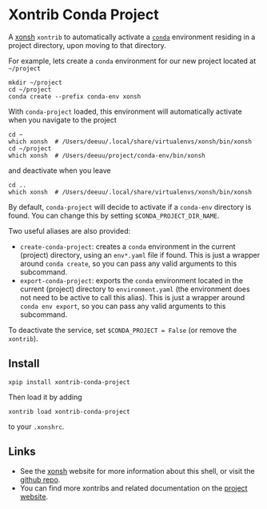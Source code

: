 # Xontrib Conda Project

A [xonsh](https://xon.sh/) `xontrib` to automatically activate a [`conda`](https://docs.conda.io/projects/conda/en/latest/user-guide/) environment residing in a project directory, upon moving to that directory.

For example, lets create a `conda` environment for our new project located at `~/project`

```
mkdir ~/project
cd ~/project
conda create --prefix conda-env xonsh
```

With `conda-project` loaded, this environment will automatically activate when you navigate to the project

```
cd ~
which xonsh  # /Users/deeuu/.local/share/virtualenvs/xonsh/bin/xonsh
cd ~/project
which xonsh  # /Users/deeuu/project/conda-env/bin/xonsh
```

and deactivate when you leave

```
cd ..
which xonsh  # /Users/deeuu/.local/share/virtualenvs/xonsh/bin/xonsh
```

By default, `conda-project` will decide to activate if a `conda-env` directory is found. You can change this by setting `$CONDA_PROJECT_DIR_NAME`.

Two useful aliases are also provided:

- `create-conda-project`: creates a `conda` environment in the current (project) directory, using an `env*.yaml` file if found. This is just a wrapper around `conda create`, so you can pass any valid arguments to this subcommand.
- `export-conda-project`: exports the `conda` environment located in the current (project) directory to `environment.yaml` (the environment does not need to be active to call this alias). This is just a wrapper around `conda env export`, so you can pass any valid arguments to this subcommand.

To deactivate the service, set `$CONDA_PROJECT = False` (or remove the `xontrib`).

## Install

```
xpip install xontrib-conda-project
```

Then load it by adding

```
xontrib load xontrib-conda-project
```

to your `.xonshrc`.

## Links

- See the [xonsh](https://xon.sh/) website for more information about this shell, or visit the [github repo](https://github.com/xonsh/xonsh).
- You can find more xontribs and related documentation on the [project website](https://xon.sh/xontribs.html#).
